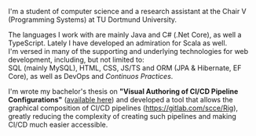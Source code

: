 I'm a student of computer science and a research assistant at the 
Chair V (Programming Systems) at TU Dortmund University.

The languages I work with are mainly Java and C# (.Net Core), as well a TypeScript.
Lately  I have developed an admiration for Scala as well.  
I'm versed in many of the supporting and underlying technologies for web development,
including, but not limited to:  
SQL (mainly MySQL), HTML, CSS, JS/TS and ORM (JPA & Hibernate, EF Core),
as well as DevOps and *Continuos Practices*.

I'm wrote my bachelor's thesis on **"Visual Authoring of CI/CD Pipeline
Configurations"** ([available here](https://archive.org/details/visual-authoring-of-cicd-pipeline-configurations/)) 
and developed a tool that allows the graphical composition of CI/CD 
pipelines (https://gitlab.com/scce/Rig), greatly reducing the complexity
of creating such pipelines and making CI/CD much easier accessible.
